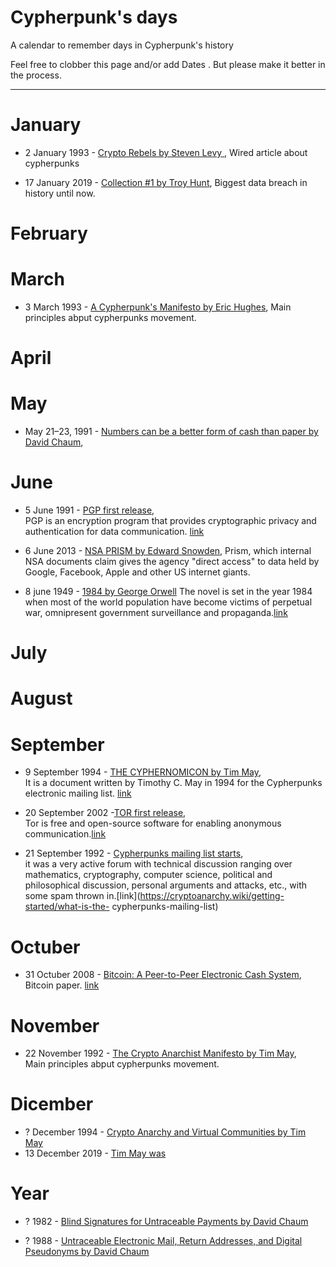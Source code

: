 # Cypherpunk's days
A calendar to remember days in Cypherpunk's  history

Feel free to clobber this page and/or add Dates . But please make it better in the process.

***

# January
* 2 January 1993 - [Crypto Rebels by Steven Levy ](https://www.wired.com/1993/02/crypto-rebels/), 
Wired article about cypherpunks

* 17 January 2019 - [Collection #1 by Troy Hunt](https://www.troyhunt.com/the-773-million-record-collection-1-data-reach/), 
Biggest data breach in history until now.

# February

# March
* 3 March 1993 - [A Cypherpunk's Manifesto by  Eric Hughes](https://www.activism.net/cypherpunk/manifesto.html), Main principles 
abput cypherpunks movement.

# April

# May
* May 21–23, 1991 - [Numbers can be a better form of cash than paper by David Chaum](https://link.springer.com/chapter/10.1007%2F3-540-57341-0_61), 

# June
* 5 June 1991 - [PGP first release](https://www.philzimmermann.com/EN/news/PGP_10thAnniversary.html),  
PGP is an encryption program that provides cryptographic privacy and authentication for data communication.
[link](https://en.wikipedia.org/wiki/Pretty_Good_Privacy)

* 6 June 2013 - [NSA PRISM by Edward Snowden](https://www.theguardian.com/world/2013/jun/23/edward-snowden-nsa-files-timeline), 
Prism, which internal NSA documents claim gives the agency "direct access" to data held by Google, Facebook, Apple and other US 
internet giants. 

* 8 june 1949 - [1984 by George Orwell](http://gutenberg.net.au/ebooks01/0100021.txt)
The novel is set in the year 1984 when most of the world population have become victims of perpetual war, omnipresent government 
surveillance and propaganda.[link](https://en.wikipedia.org/wiki/Nineteen_Eighty-Four)


# July

# August

# September
* 9 September 1994 - [THE CYPHERNOMICON by Tim May](https://nakamotoinstitute.org/static/docs/cyphernomicon.txt),  
It is a document written by Timothy  C. May in 1994 for the Cypherpunks electronic mailing list.
[link](https://en.wikipedia.org/wiki/Cyphernomicon)

* 20 September 2002 -[TOR first release](http://archives.seul.org/or/dev/Sep-2002/msg00019.html),  
Tor is free and open-source software for enabling anonymous communication.[link](https://en.wikipedia.org/wiki/Tor_(anonymity_network))


* 21 September 1992 - [Cypherpunks mailing list starts](https://cypherpunks.venona.com/raw/cyp-1992.txt),  
it was a very active 
forum with technical discussion ranging over mathematics, cryptography, computer science, political and philosophical discussion, 
personal arguments and attacks, etc., with some spam thrown in.[link](https://cryptoanarchy.wiki/getting-started/what-is-the-
cypherpunks-mailing-list)

# Octuber
* 31 Octuber 2008 - [Bitcoin: A Peer-to-Peer Electronic Cash System](https://nakamotoinstitute.org/bitcoin/), Bitcoin paper.
[link](https://en.wikipedia.org/wiki/Bitcoin) 


# November
* 22 November 1992 - [The Crypto Anarchist Manifesto by Tim May](https://www.activism.net/cypherpunk/crypto-anarchy.html),  
Main principles abput cypherpunks movement.

# Dicember
* ? December 1994 - [Crypto Anarchy and Virtual Communities by Tim May](https://nakamotoinstitute.org/virtual-communities/)
* 13 December 2019 - [Tim May was](https://www.nytimes.com/2018/12/21/obituaries/timothy-c-may-dead.html)

# Year

* ? 1982  - [Blind Signatures for Untraceable Payments by David Chaum](https://nakamotoinstitute.org/literature/blind-signatures/)

* ? 1988 - [Untraceable Electronic Mail, Return Addresses, and Digital Pseudonyms by David Chaum](https://nakamotoinstitute.org/authors/david-chaum/)
